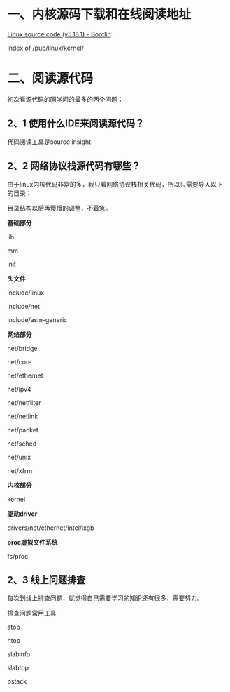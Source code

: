 # 一、内核源码下载和在线阅读地址

[Linux source code (v5.18.1) - Bootlin](https://elixir.bootlin.com/linux/latest/source)

[Index of /pub/linux/kernel/](https://mirrors.edge.kernel.org/pub/linux/kernel/)



# 二、阅读源代码

初次看源代码的同学问的最多的两个问题：

## 2、1 使用什么IDE来阅读源代码？

代码阅读工具是source insight



## 2、2 网络协议栈源代码有哪些？

由于linux内核代码非常的多，我只看网络协议栈相关代码，所以只需要导入以下的目录：

目录结构以后再慢慢的调整，不着急。



**基础部分**

lib

mm

init



**头文件**

include/linux

include/net

include/asm-generic



**网络部分**

net/bridge

net/core

net/ethernet

net/ipv4

net/netfilter

net/netlink

net/packet

net/sched

net/unix

net/xfrm





**内核部分**

kernel



**驱动driver**

drivers/net/ethernet/intel/ixgb



**proc虚拟文件系统**

fs/proc



## 2、3 线上问题排查

每次到线上排查问题，就觉得自己需要学习的知识还有很多，需要努力。

排查问题常用工具

atop

htop

slabinfo

slabtop

pstack